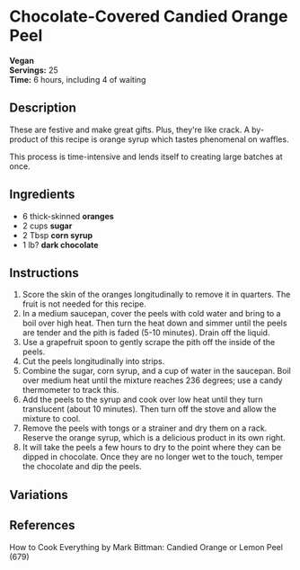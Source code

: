 # Chocolate-Covered Candied Orange Peel

**Vegan**  
**Servings:** 25  
**Time:** 6 hours, including 4 of waiting

## Description

These are festive and make great gifts. Plus, they're like crack. A by-product of this recipe is orange syrup which tastes phenomenal on waffles.

This process is time-intensive and lends itself to creating large batches at once.

## Ingredients

- 6 thick-skinned **oranges**
- 2 cups **sugar**
- 2 Tbsp **corn syrup**
- 1 lb? **dark chocolate**

## Instructions

1. Score the skin of the oranges longitudinally to remove it in quarters. The fruit is not needed for this recipe.
2. In a medium saucepan, cover the peels with cold water and bring to a boil over high heat. Then turn the heat down and simmer until the peels are tender and the pith is faded (5-10 minutes). Drain off the liquid.
3. Use a grapefruit spoon to gently scrape the pith off the inside of the peels.
4. Cut the peels longitudinally into strips.
5. Combine the sugar, corn syrup, and a cup of water in the saucepan. Boil over medium heat until the mixture reaches 236 degrees; use a candy thermometer to track this.
6. Add the peels to the syrup and cook over low heat until they turn translucent (about 10 minutes). Then turn off the stove and allow the mixture to cool.
6. Remove the peels with tongs or a strainer and dry them on a rack. Reserve the orange syrup, which is a delicious product in its own right.
7. It will take the peels a few hours to dry to the point where they can be dipped in chocolate. Once they are no longer wet to the touch, temper the chocolate and dip the peels.

## Variations

## References

How to Cook Everything by Mark Bittman: Candied Orange or Lemon Peel (679)